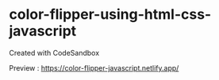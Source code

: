 # color-flipper-using-html-css-javascript
Created with CodeSandbox

Preview : https://color-flipper-javascript.netlify.app/
